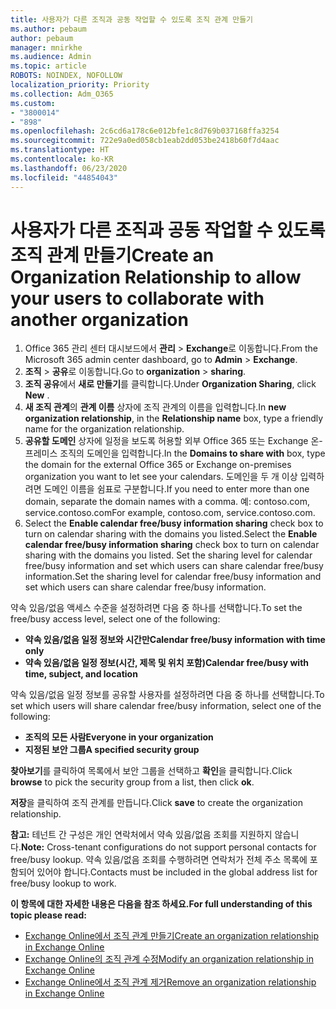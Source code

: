```yaml
---
title: 사용자가 다른 조직과 공동 작업할 수 있도록 조직 관계 만들기
ms.author: pebaum
author: pebaum
manager: mnirkhe
ms.audience: Admin
ms.topic: article
ROBOTS: NOINDEX, NOFOLLOW
localization_priority: Priority
ms.collection: Adm_O365
ms.custom:
- "3800014"
- "898"
ms.openlocfilehash: 2c6cd6a178c6e012bfe1c8d769b037168ffa3254
ms.sourcegitcommit: 722e9a0ed058cb1eab2dd053be2418b60f7d4aac
ms.translationtype: HT
ms.contentlocale: ko-KR
ms.lasthandoff: 06/23/2020
ms.locfileid: "44854043"
---
```

# <a name="create-an-organization-relationship-to-allow-your-users-to-collaborate-with-another-organization"></a><span data-ttu-id="bca97-102">사용자가 다른 조직과 공동 작업할 수 있도록 조직 관계 만들기</span><span class="sxs-lookup"><span data-stu-id="bca97-102">Create an Organization Relationship to allow your users to collaborate with another organization</span></span>

1. <span data-ttu-id="bca97-103">Office 365 관리 센터 대시보드에서 **관리** > **Exchange**로 이동합니다.</span><span class="sxs-lookup"><span data-stu-id="bca97-103">From the Microsoft 365 admin center dashboard, go to **Admin** > **Exchange**.</span></span>
2. <span data-ttu-id="bca97-104">**조직** > **공유**로 이동합니다.</span><span class="sxs-lookup"><span data-stu-id="bca97-104">Go to **organization** > **sharing**.</span></span>
3. <span data-ttu-id="bca97-105">**조직 공유**에서 **새로 만들기**를 클릭합니다.</span><span class="sxs-lookup"><span data-stu-id="bca97-105">Under **Organization Sharing**, click **New** .</span></span>
4. <span data-ttu-id="bca97-106">**새 조직 관계**의 **관계 이름** 상자에 조직 관계의 이름을 입력합니다.</span><span class="sxs-lookup"><span data-stu-id="bca97-106">In **new organization relationship**, in the **Relationship name** box, type a friendly name for the organization relationship.</span></span>
5. <span data-ttu-id="bca97-107">**공유할 도메인** 상자에 일정을 보도록 허용할 외부 Office 365 또는 Exchange 온-프레미스 조직의 도메인을 입력합니다.</span><span class="sxs-lookup"><span data-stu-id="bca97-107">In the **Domains to share with** box, type the domain for the external Office 365 or Exchange on-premises organization you want to let see your calendars.</span></span> <span data-ttu-id="bca97-108">도메인을 두 개 이상 입력하려면 도메인 이름을 쉼표로 구분합니다.</span><span class="sxs-lookup"><span data-stu-id="bca97-108">If you need to enter more than one domain, separate the domain names with a comma.</span></span> <span data-ttu-id="bca97-109">예: contoso.com, service.contoso.com</span><span class="sxs-lookup"><span data-stu-id="bca97-109">For example, contoso.com, service.contoso.com.</span></span>
6. <span data-ttu-id="bca97-110">Select the **Enable calendar free/busy information sharing** check box to turn on calendar sharing with the domains you listed.</span><span class="sxs-lookup"><span data-stu-id="bca97-110">Select the **Enable calendar free/busy information sharing** check box to turn on calendar sharing with the domains you listed.</span></span> <span data-ttu-id="bca97-111">Set the sharing level for calendar free/busy information and set which users can share calendar free/busy information.</span><span class="sxs-lookup"><span data-stu-id="bca97-111">Set the sharing level for calendar free/busy information and set which users can share calendar free/busy information.</span></span>  

<span data-ttu-id="bca97-112">약속 있음/없음 액세스 수준을 설정하려면 다음 중 하나를 선택합니다.</span><span class="sxs-lookup"><span data-stu-id="bca97-112">To set the free/busy access level, select one of the following:</span></span>

- <span data-ttu-id="bca97-113">**약속 있음/없음 일정 정보와 시간만**</span><span class="sxs-lookup"><span data-stu-id="bca97-113">**Calendar free/busy information with time only**</span></span>
- <span data-ttu-id="bca97-114">**약속 있음/없음 일정 정보(시간, 제목 및 위치 포함)**</span><span class="sxs-lookup"><span data-stu-id="bca97-114">**Calendar free/busy with time, subject, and location**</span></span>  

 <span data-ttu-id="bca97-115">약속 있음/없음 일정 정보를 공유할 사용자를 설정하려면 다음 중 하나를 선택합니다.</span><span class="sxs-lookup"><span data-stu-id="bca97-115">To set which users will share calendar free/busy information, select one of the following:</span></span>

- <span data-ttu-id="bca97-116">**조직의 모든 사람**</span><span class="sxs-lookup"><span data-stu-id="bca97-116">**Everyone in your organization**</span></span>
- <span data-ttu-id="bca97-117">**지정된 보안 그룹**</span><span class="sxs-lookup"><span data-stu-id="bca97-117">**A specified security group**</span></span>  

<span data-ttu-id="bca97-118">**찾아보기**를 클릭하여 목록에서 보안 그룹을 선택하고 **확인**을 클릭합니다.</span><span class="sxs-lookup"><span data-stu-id="bca97-118">Click **browse** to pick the security group from a list, then click **ok**.</span></span>

<span data-ttu-id="bca97-119">**저장**을 클릭하여 조직 관계를 만듭니다.</span><span class="sxs-lookup"><span data-stu-id="bca97-119">Click **save** to create the organization relationship.</span></span>  

<span data-ttu-id="bca97-120">**참고:** 테넌트 간 구성은 개인 연락처에서 약속 있음/없음 조회를 지원하지 않습니다.</span><span class="sxs-lookup"><span data-stu-id="bca97-120">**Note:** Cross-tenant configurations do not support personal contacts for free/busy lookup.</span></span> <span data-ttu-id="bca97-121">약속 있음/없음 조회를 수행하려면 연락처가 전체 주소 목록에 포함되어 있어야 합니다.</span><span class="sxs-lookup"><span data-stu-id="bca97-121">Contacts must be included in the global address list for free/busy lookup to work.</span></span>

<span data-ttu-id="bca97-122">**이 항목에 대한 자세한 내용은 다음을 참조 하세요.**</span><span class="sxs-lookup"><span data-stu-id="bca97-122">**For full understanding of this topic please read:**</span></span>

- [<span data-ttu-id="bca97-123">Exchange Online에서 조직 관계 만들기</span><span class="sxs-lookup"><span data-stu-id="bca97-123">Create an organization relationship in Exchange Online</span></span>](https://docs.microsoft.com/exchange/sharing/organization-relationships/create-an-organization-relationship)
- [<span data-ttu-id="bca97-124">Exchange Online의 조직 관계 수정</span><span class="sxs-lookup"><span data-stu-id="bca97-124">Modify an organization relationship in Exchange Online</span></span>](https://docs.microsoft.com/exchange/sharing/organization-relationships/modify-an-organization-relationship)
- [<span data-ttu-id="bca97-125">Exchange Online에서 조직 관계 제거</span><span class="sxs-lookup"><span data-stu-id="bca97-125">Remove an organization relationship in Exchange Online</span></span>](https://docs.microsoft.com/exchange/sharing/organization-relationships/remove-an-organization-relationship)

